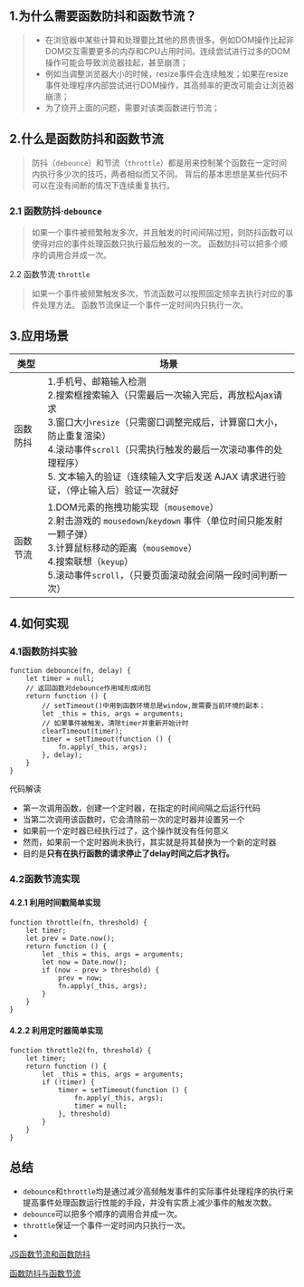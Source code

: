 ## 1.为什么需要函数防抖和函数节流？

> - 在浏览器中某些计算和处理要比其他的昂贵很多。例如DOM操作比起非DOM交互需要更多的内存和CPU占用时间。连续尝试进行过多的DOM操作可能会导致浏览器挂起，甚至崩溃；
> - 例如当调整浏览器大小的时候，resize事件会连续触发；如果在resize事件处理程序内部尝试进行DOM操作，其高频率的更改可能会让浏览器崩溃；
> - 为了绕开上面的问题，需要对该类函数进行节流；

## 2.什么是函数防抖和函数节流

> 防抖（`debounce`）和节流（`throttle`）都是用来控制某个函数在一定时间内执行多少次的技巧，两者相似而又不同。 背后的基本思想是某些代码不可以在没有间断的情况下连续重复执行。

### 2.1 函数防抖·`debounce`

> 如果一个事件被频繁触发多次，并且触发的时间间隔过短，则防抖函数可以使得对应的事件处理函数只执行最后触发的一次。 函数防抖可以把多个顺序的调用合并成一次。  

2.2 函数节流·`throttle`

> 如果一个事件被频繁触发多次，节流函数可以按照固定频率去执行对应的事件处理方法。 函数节流保证一个事件一定时间内只执行一次。

## 3.应用场景  
|类型|场景|  
--|--|
函数防抖|1.手机号、邮箱输入检测 <br/>2.搜索框搜索输入（只需最后一次输入完后，再放松Ajax请求 <br/>3.窗口大小`resize`（只需窗口调整完成后，计算窗口大小，防止重复渲染）<br/>4.滚动事件`scroll`（只需执行触发的最后一次滚动事件的处理程序）<br/>5. 文本输入的验证（连续输入文字后发送 AJAX 请求进行验证，（停止输入后）验证一次就好
函数节流 | 1.DOM元素的拖拽功能实现（`mousemove`） <br/>2.射击游戏的 `mousedown`/`keydown` 事件（单位时间只能发射一颗子弹） <br/>3.计算鼠标移动的距离（`mousemove`） <br/>4.搜索联想（`keyup`） <br/>5.滚动事件`scroll`，（只要页面滚动就会间隔一段时间判断一次）  

## 4.如何实现  

### 4.1函数防抖实验

```
function debounce(fn, delay) {
    let timer = null;
    // 返回函数对debounce作用域形成闭包
    return function () {
        // setTimeout()中用到函数环境总是window,故需要当前环境的副本；
        let _this = this, args = arguments;
        // 如果事件被触发，清除timer并重新开始计时
        clearTimeout(timer);
        timer = setTimeout(function () {
            fn.apply(_this, args);
        }, delay);
    }
}

```

代码解读  

- 第一次调用函数，创建一个定时器，在指定的时间间隔之后运行代码
- 当第二次调用该函数时，它会清除前一次的定时器并设置另一个
- 如果前一个定时器已经执行过了，这个操作就没有任何意义
- 然而，如果前一个定时器尚未执行，其实就是将其替换为一个新的定时器
- 目的是**只有在执行函数的请求停止了delay时间之后才执行。**

### 4.2函数节流实现

#### 4.2.1 利用时间戳简单实现

```
function throttle(fn, threshold) {
    let timer;
    let prev = Date.now();
    return function () {
        let _this = this, args = arguments;
        let now = Date.now();
        if (now - prev > threshold) {
            prev = now;
            fn.apply(_this, args);
        }
    }
}

```

#### 4.2.2 利用定时器简单实现

```
function throttle2(fn, threshold) {
    let timer;
    return function () {
        let _this = this, args = arguments;
        if (!timer) {
            timer = setTimeout(function () {
                fn.apply(_this, args);
                timer = null;
            }, threshold)
        }
    }
}

```

## 总结

- `debounce`和`throttle`均是通过减少高频触发事件的实际事件处理程序的执行来提高事件处理函数运行性能的手段，并没有实质上减少事件的触发次数。
- `debounce`可以把多个顺序的调用合并成一次。
- `throttle`保证一个事件一定时间内只执行一次。
- 

[JS函数节流和函数防抖](https://juejin.im/post/6844903728328212488)  

[函数防抖与函数节流](https://juejin.im/post/6844904163848011783#comment)